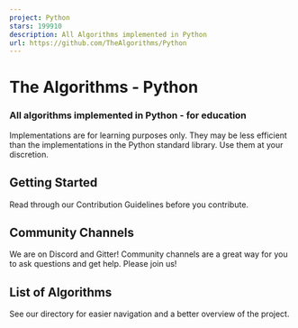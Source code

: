 ```yaml
---
project: Python
stars: 199910
description: All Algorithms implemented in Python
url: https://github.com/TheAlgorithms/Python
---
```


The Algorithms - Python
=======================

  

### All algorithms implemented in Python - for education

Implementations are for learning purposes only. They may be less efficient than the implementations in the Python standard library. Use them at your discretion.

Getting Started
---------------

Read through our Contribution Guidelines before you contribute.

Community Channels
------------------

We are on Discord and Gitter! Community channels are a great way for you to ask questions and get help. Please join us!

List of Algorithms
------------------

See our directory for easier navigation and a better overview of the project.

